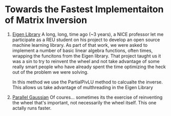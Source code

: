 # Towards the Fastest Implementaiton of Matrix Inversion
1. [Eigen Library](eigen_library)
    A long, long, time ago (~3 years), a NICE professor let me participate as
    a REU student on his project to develop an open source machine learning library.
    As part of that work, we were asked to implement a number of basic linear
    algebra functions, often times, wrapping the funcitons from the Eigen library.
    That project taught us it was a sin to try to reinvent the wheel and not take 
    advantage of some really smart people who have already spent the time 
    optimizing the heck out of the problem we were solving. 

    In this method we use the PartialPivLU method to calcualte the inverse. This
    allows us take advantage of multhreading in the Eigen Library

2. [Parallel Gaussian](parallel_gaussian)
    Of coures... sometimes its the exercise of reinventing the wheel that's 
    important, not necessarily the wheel itself. This one actally runs faster.

[eigen_library]: https://eigen.tuxfamily.org/dox/group__TutorialLinearAlgebra.html
[parallel_gaussian]: https://www.cs.rutgers.edu/~venugopa/parallel_summer2012/ge.html
[buff_column]:https://cse.buffalo.edu/faculty/miller/Courses/CSE633/thanigachalam-Spring-2014-CSE633.pdf
